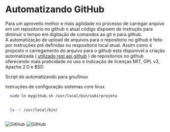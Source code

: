 
# Automatizando GitHub

Para um aproveito melhor e mais agilidade no processo de carregar arquivo em um repositorio no github o atual código dispoem de instruçẽs para diminuir o tempo em digitação de comandos ao git e para github.        
A automatização de upload de arquivos  para o repositorio no github é feito por instruções pré definidas no respositorio local atual.
Assim como é proposto o carregamento do arquivo para o github esta disponivel a criação automatizada ( [ utilizado rest api github](https://docs.github.com/pt/rest/overview/resources-in-the-rest-api) ) de repositorios no github oferecendo mais praticidade no uso e indicação de licenças MIT, GPL v3, Apache 2.0 e BSD

Script de automatizando para gnu/linux






instruções de configuração sistemas core linux
```bash
  sudo ln mygithub.sh /usr/local/bin/subirprojeto  
  
```

```bash  
  ls -l /usr/local/bin/  
  
```

  


 ![GitHub](https://img.shields.io/badge/shellscript-bash-blue) ![GitHub](https://img.shields.io/badge/licence-GPL%203.0-GREE)

